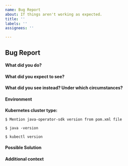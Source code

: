 ```yaml
---
name: Bug Report
about: If things aren't working as expected.
title: ''
labels: ''
assignees: ''

---
```


## Bug Report

<!--
Thanks for filing an issue! Before hitting the button, please answer these questions.
Fill in as much of the template below as you can. If you leave out information, we can't help you as well.

Note: Make sure to first check the prerequisites that can be found in the main README.md file!
-->

#### What did you do?

<!-- A clear and concise description of the steps you took (or insert a code snippet). -->

#### What did you expect to see?

<!-- A clear and concise description of what you expected to happen (or insert a code snippet). -->

#### What did you see instead? Under which circumstances?

<!-- A clear and concise description of what you expected to happen (or insert a code snippet). -->

#### Environment

**Kubernetes cluster type:**

<!-- The type of cluster used for testing/deployment, ex. "vanilla", "OpenShift" -->

`$ Mention java-operator-sdk version from pom.xml file`

<!-- Verify pom.xml file and insert the java-operator-sdk version here. -->

`$ java -version`

<!-- Insert the output of `java -version` here -->

`$ kubectl version`

<!-- Insert the output of `kubectl version` here -->

#### Possible Solution

<!-- Only if you have suggestions on a fix for the bug -->

#### Additional context

<!-- Add any other context about the problem here. -->
